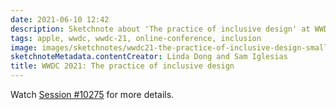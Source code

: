 ```yaml
---
date: 2021-06-10 12:42
description: Sketchnote about 'The practice of inclusive design' at WWDC21 with a lot of practical tips on how to make your app or game more inclusive. Favorite takeaways are Tell diverse stories, adopt accessibility, avoid stereotypes, there's nothing like a normal person, language is constantly evolving 
tags: apple, wwdc, wwdc-21, online-conference, inclusion
image: images/sketchnotes/wwdc21-the-practice-of-inclusive-design-small.jpg
sketchnoteMetadata.contentCreator: Linda Dong and Sam Iglesias
title: WWDC 2021: The practice of inclusive design
---
```


Watch [Session #10275](https://developer.apple.com/videos/play/wwdc2021/10275/) for more details.
